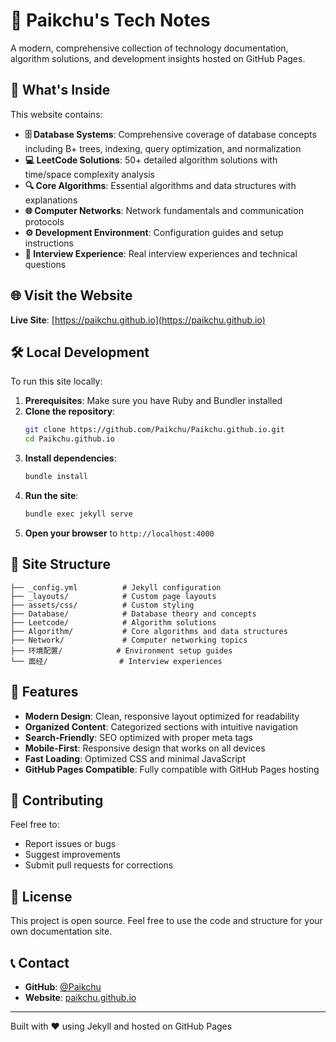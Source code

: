 # 🚀 Paikchu's Tech Notes

A modern, comprehensive collection of technology documentation, algorithm solutions, and development insights hosted on GitHub Pages.

## 📖 What's Inside

This website contains:

- **🗄️ Database Systems**: Comprehensive coverage of database concepts including B+ trees, indexing, query optimization, and normalization
- **💻 LeetCode Solutions**: 50+ detailed algorithm solutions with time/space complexity analysis
- **🔍 Core Algorithms**: Essential algorithms and data structures with explanations
- **🌐 Computer Networks**: Network fundamentals and communication protocols
- **⚙️ Development Environment**: Configuration guides and setup instructions
- **🎯 Interview Experience**: Real interview experiences and technical questions

## 🌐 Visit the Website

**Live Site**: [https://paikchu.github.io](https://paikchu.github.io)

## 🛠️ Local Development

To run this site locally:

1. **Prerequisites**: Make sure you have Ruby and Bundler installed
2. **Clone the repository**:
   ```bash
   git clone https://github.com/Paikchu/Paikchu.github.io.git
   cd Paikchu.github.io
   ```
3. **Install dependencies**:
   ```bash
   bundle install
   ```
4. **Run the site**:
   ```bash
   bundle exec jekyll serve
   ```
5. **Open your browser** to `http://localhost:4000`

## 📁 Site Structure

```
├── _config.yml          # Jekyll configuration
├── _layouts/            # Custom page layouts
├── assets/css/          # Custom styling
├── Database/            # Database theory and concepts
├── Leetcode/            # Algorithm solutions
├── Algorithm/           # Core algorithms and data structures
├── Network/             # Computer networking topics
├── 环境配置/            # Environment setup guides
└── 面经/                # Interview experiences
```

## 🎨 Features

- **Modern Design**: Clean, responsive layout optimized for readability
- **Organized Content**: Categorized sections with intuitive navigation
- **Search-Friendly**: SEO optimized with proper meta tags
- **Mobile-First**: Responsive design that works on all devices
- **Fast Loading**: Optimized CSS and minimal JavaScript
- **GitHub Pages Compatible**: Fully compatible with GitHub Pages hosting

## 🤝 Contributing

Feel free to:
- Report issues or bugs
- Suggest improvements
- Submit pull requests for corrections

## 📄 License

This project is open source. Feel free to use the code and structure for your own documentation site.

## 📞 Contact

- **GitHub**: [@Paikchu](https://github.com/Paikchu)
- **Website**: [paikchu.github.io](https://paikchu.github.io)

---

Built with ❤️ using Jekyll and hosted on GitHub Pages
